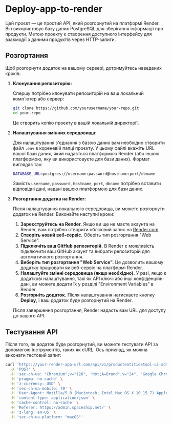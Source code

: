 # Deploy-app-to-render

Цей проєкт — це простий API, який розгорнутий на платформі Render. Він використовує базу даних PostgreSQL для зберігання інформації про продукти. Метою проєкту є створення доступного інтерфейсу для взаємодії з даними продуктів через HTTP-запити.

## Розгортання

Щоб розгорнути додаток на вашому сервері, дотримуйтесь наведених кроків:

1. **Клонування репозиторію:**

   Спершу потрібно клонувати репозиторій на ваш локальний комп'ютер або сервер:

    ```bash
    git clone https://github.com/yourusername/your-repo.git
    cd your-repo
    ```

    Це створить копію проєкту в вашій локальній директорії.

2. **Налаштування змінних середовища:**

    Для налаштування з'єднання з базою даних вам необхідно створити файл `.env` в кореневій папці проєкту. У цьому файлі вкажіть URL вашої бази даних, який надається платформою Render (або іншою платформою, яку ви використовуєте для бази даних). Формат виглядає так:

    ```bash
    DATABASE_URL=postgres://username:password@hostname:port/dbname
    ```

    Замість `username`, `password`, `hostname`, `port`, `dbname` потрібно вставити відповідні дані, надані вашою платформою для бази даних.

3. **Розгортання додатка на Render:**

    Після налаштування локального середовища, ви можете розгорнути додаток на Render. Виконайте наступні кроки:

    1. **Зареєструйтесь на Render.** Якщо ви ще не маєте акаунта на Render, вам потрібно створити обліковий запис на [Render.com](https://render.com/).
    2. **Створіть новий веб-сервіс.** Оберіть тип розгортання "Web Service".
    3. **Підключіть ваш GitHub репозиторій.** В Render є можливість підключити ваш GitHub акаунт та вибрати репозиторій для автоматичного розгортання.
    4. **Виберіть тип розгортання "Web Service".** Це дозволить вашому додатку працювати як веб-сервіс на платформі Render.
    5. **Налаштуйте змінні середовища (якщо необхідно).** У разі, якщо є додаткові налаштування, такі як API ключі або інші конфіденційні дані, ви можете додати їх у розділі "Environment Variables" в Render.
    6. **Розгорніть додаток.** Після налаштування натискаєте кнопку **Deploy**, і ваш додаток буде розгорнутий на Render.

    Після завершення розгортання, Render надасть вам URL для доступу до вашого API.

## Тестування API

Після того, як додаток буде розгорнутий, ви можете тестувати API за допомогою інструментів, таких як cURL. Ось приклад, як можна виконати тестовий запит:

```bash
curl 'https://your-render-app-url.com/api/v1/productentitiestool-ui-admin/partner/getAll' \
  -X 'POST' \
  -H 'sec-ch-ua: "Chromium";v="128", "Not;A=Brand";v="24", "Google Chrome";v="128"' \
  -H 'pragma: no-cache' \
  -H 'z-currency: USD' \
  -H 'sec-ch-ua-mobile: ?0' \
  -H 'User-Agent: Mozilla/5.0 (Macintosh; Intel Mac OS X 10_15_7) AppleWebKit/537.36 (KHTML, like Gecko) Chrome/128.0.0.0 Safari/537.36' \
  -H 'content-type: application/json' \
  -H 'cache-control: no-cache' \
  -H 'Referer: https://admin.spaceship.net/' \
  -H 'z-lang: en-US' \
  -H 'sec-ch-ua-platform: "macOS"'
```

